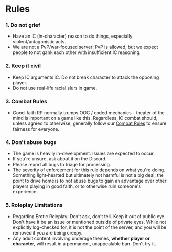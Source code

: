 # Rules

### 1. Do not grief

- Have an IC (in-character) reason to do things, especially violent/antagonistic acts.
- We are not a PvP/war-focused server; PvP is allowed, but we expect people to not gank each other with insufficient IC reasoning.

### 2. Keep it civil

- Keep IC arguments IC. Do not break character to attack the opposing player.
- Do not use real-life racial slurs in game.

### 3. Combat Rules

- Good-faith RP normally trumps OOC / coded mechanics - theater of the mind is important on a game like this. Regardless, IC combat should, unless agreed to otherwise, generally follow our [Combat Rules](../mechanics/combat_rules.md) to ensure fairness for everyone. 

### 4. Don't abuse bugs

- The game is heavily in-development. Issues are expected to occur.
- If you're unsure, ask about it on the Discord.
- Please report all bugs to triage for processing.
- The severity of enforcement for this rule depends on what you're doing. Something light-hearted but ultimately not harmful is not a big deal; the point to drive home is to not abuse bugs to gain an advantage over other players playing in good faith, or to otherwise ruin someone's experience.

### 5. Roleplay Limitations

- Regarding Erotic Roleplay: Don't ask, don't tell. Keep it out of public eye. Don't have it be an issue or mentioned outside of private eyes. While not explicitly log-checked for, it is not the point of the server, and you will be removed if you are being creepy.
- Any adult content involving underage themes, **whether player or character**, will result in a permanent, unappealable ban. Don't try it.
